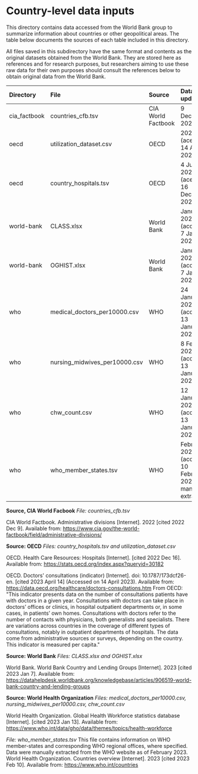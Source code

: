 # Country-level data inputs

This directory contains data accessed from the World Bank group to summarize information about countries or other geopolitical areas. The table below documents the sources of each table included in this directory.

All files saved in this subdirectory have the same format and contents as the original datasets obtained from the World Bank. They are stored here as references and for research purposes, but researchers aiming to use these raw data for their own purposes should consult the references below to obtain original data from the World Bank.


| Directory               | File                              |  Source             | Data last updated
| :---                    | :---                              | :---                | :--- 
| cia_factbook            | countries_cfb.tsv                 | CIA World Factbook  | 9 December, 2022
| oecd                    | utilization_dataset.csv           | OECD                | 2023 (acessed 14 April, 2023)
| oecd                    | country_hospitals.tsv             | OECD                | 4 July, 2022 (acessed 16 December, 2022)
| world-bank              | CLASS.xlsx                        | World Bank          | January 2023 (accessed 7 January, 2023)
| world-bank              | OGHIST.xlsx                       | World Bank          | January 2023 (accessed 7 January, 2023)
| who                     | medical_doctors_per10000.csv      | WHO                 | 24 January 2022 (accessed 13 January, 2023)
| who                     | nursing_midwives_per10000.csv     | WHO                 | 8 February 2022 (accessed 13 January, 2023)
| who                     | chw_count.csv                     | WHO                 | 12 January 2022 (accessed 13 January, 2023)
| who                     | who_member_states.tsv             | WHO                 | February 2023 (accessed 10 February, 2023, manually extracted)

**Source, CIA World Facbook**
*File: countries_cfb.tsv*

CIA World Factbook. Administrative divisions [Internet]. 2022 [cited 2022 Dec 9]. Available from: https://www.cia.gov/the-world-factbook/field/administrative-divisions/

**Source: OECD**
*Files: country_hospitals.tsv and utilization_dataset.csv*

OECD. Health Care Resources: Hospitals [Internet]. [cited 2022 Dec 16]. Available from: https://stats.oecd.org/index.aspx?queryid=30182

OECD. Doctors' consultations (indicator) [Internet]. doi: 10.1787/173dcf26-en. [cited 2023 April 14] (Accessed on 14 April 2023). Available from: https://data.oecd.org/healthcare/doctors-consultations.htm
	From OECD: "This indicator presents data on the number of consultations patients have with doctors in a given year. Consultations with doctors can take place in doctors’ offices or clinics, in hospital outpatient departments or, in some cases, in patients’ own homes. Consultations with doctors refer to the number of contacts with physicians, both generalists and specialists. There are variations across countries in the coverage of different types of consultations, notably in outpatient departments of hospitals. The data come from administrative sources or surveys, depending on the country. This indicator is measured per capita."

**Source: World Bank**
*Files: CLASS.xlsx and OGHIST.xlsx*

World Bank. World Bank Country and Lending Groups [Internet]. 2023 [cited 2023 Jan 7]. Available from: https://datahelpdesk.worldbank.org/knowledgebase/articles/906519-world-bank-country-and-lending-groups

**Source: World Health Organization**
*Files: medical_doctors_per10000.csv, nursing_midwives_per10000.csv, chw_count.csv*

World Health Organization. Global Health Workforce statistics database [Internet]. [cited 2023 Jan 13]. Available from: https://www.who.int/data/gho/data/themes/topics/health-workforce

*File: who_member_states.tsv*
This file contains information on WHO member-states and corresponding WHO regional offices, where specified. Data were manually extracted from the WHO website as of February 2023. World Health Organization. Countries overview [Internet]. 2023 [cited 2023 Feb 10]. Available from: https://www.who.int/countries



